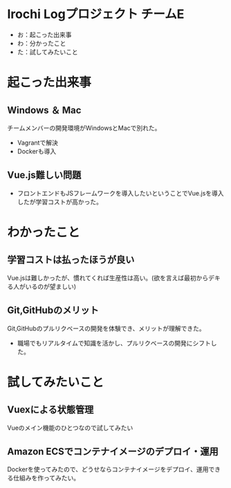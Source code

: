 # Irochi Logプロジェクト チームE
 - お：起こった出来事
 - わ：分かったこと
 - た：試してみたいこと

# 起こった出来事

## Windows ＆ Mac
チームメンバーの開発環境がWindowsとMacで別れた。
- Vagrantで解決
- Dockerも導入
## Vue.js難しい問題
- フロントエンドもJSフレームワークを導入したいということでVue.jsを導入したが学習コストが高かった。

# わかったこと
## 学習コストは払ったほうが良い
Vue.jsは難しかったが、慣れてくれば生産性は高い。(欲を言えば最初からデキる人がいるのが望ましい)
## Git,GitHubのメリット
Git,GitHubのプルリクベースの開発を体験でき、メリットが理解できた。
- 職場でもリアルタイムで知識を活かし、プルリクベースの開発にシフトした。


# 試してみたいこと
## Vuexによる状態管理
Vueのメイン機能のひとつなので試してみたい

## Amazon ECSでコンテナイメージのデプロイ・運用
Dockerを使ってみたので、どうせならコンテナイメージをデプロイ、運用できる仕組みを作ってみたい。
